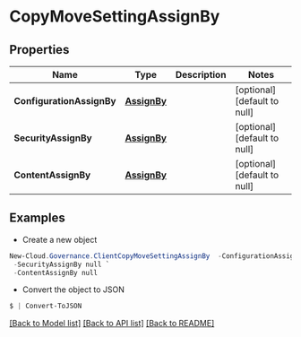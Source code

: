 # CopyMoveSettingAssignBy
## Properties

Name | Type | Description | Notes
------------ | ------------- | ------------- | -------------
**ConfigurationAssignBy** | [**AssignBy**](AssignBy.md) |  | [optional] [default to null]
**SecurityAssignBy** | [**AssignBy**](AssignBy.md) |  | [optional] [default to null]
**ContentAssignBy** | [**AssignBy**](AssignBy.md) |  | [optional] [default to null]

## Examples

- Create a new object
```powershell
New-Cloud.Governance.ClientCopyMoveSettingAssignBy  -ConfigurationAssignBy null `
 -SecurityAssignBy null `
 -ContentAssignBy null
```

- Convert the object to JSON
```powershell
$ | Convert-ToJSON
```


[[Back to Model list]](../README.md#documentation-for-models) [[Back to API list]](../README.md#documentation-for-api-endpoints) [[Back to README]](../README.md)

